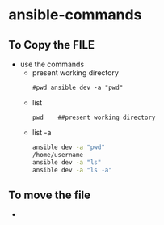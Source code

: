 # ansible-commands
## To Copy the FILE
- use the commands
  - present working directory
    ```
    #pwd ansible dev -a "pwd"   
    ```
  - list
    ```
    pwd    ##present working directory
    ```
  - list -a
    ```sh
    ansible dev -a "pwd"                                                   
    /home/username
    ansible dev -a "ls"
    ansible dev -a "ls -a"
    ```
## To move the file
- 


